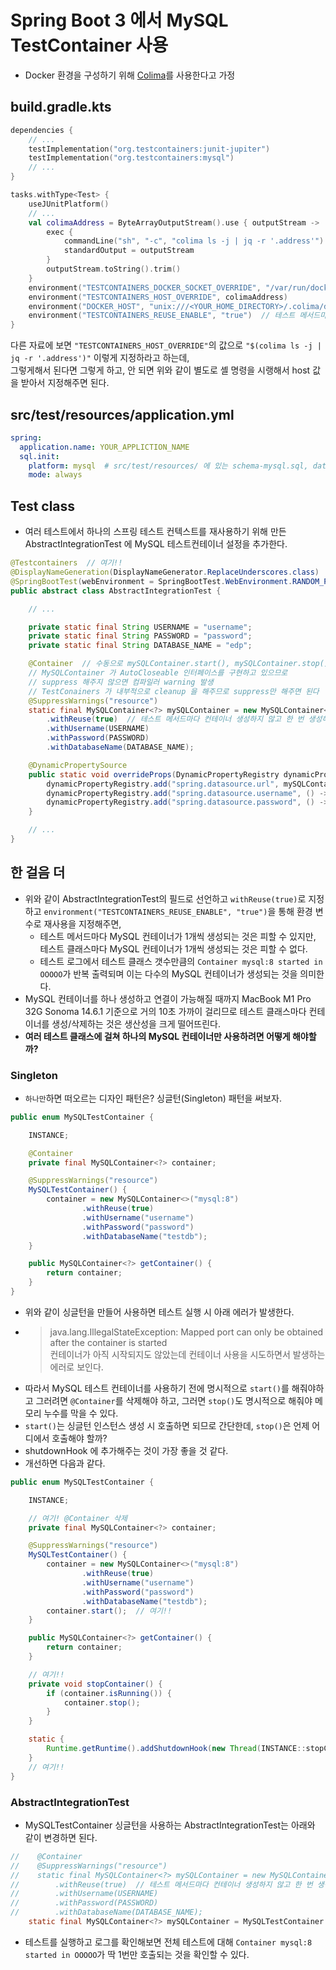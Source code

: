 # Spring Boot 3 에서 MySQL TestContainer 사용

- Docker 환경을 구성하기 위해 [Colima](https://github.com/abiosoft/colima)를 사용한다고 가정

## build.gradle.kts

```kotlin
dependencies {
    // ...
    testImplementation("org.testcontainers:junit-jupiter")
    testImplementation("org.testcontainers:mysql")
    // ...
}

tasks.withType<Test> {
    useJUnitPlatform()
    // ...
    val colimaAddress = ByteArrayOutputStream().use { outputStream ->
        exec {
            commandLine("sh", "-c", "colima ls -j | jq -r '.address'")
            standardOutput = outputStream
        }
        outputStream.toString().trim()
    }
    environment("TESTCONTAINERS_DOCKER_SOCKET_OVERRIDE", "/var/run/docker.sock")
    environment("TESTCONTAINERS_HOST_OVERRIDE", colimaAddress)
    environment("DOCKER_HOST", "unix:///<YOUR_HOME_DIRECTORY>/.colima/default/docker.sock")
    environment("TESTCONTAINERS_REUSE_ENABLE", "true")  // 테스트 메서드마다 컨테이너 생성하지 않고 한 번 생성해서 재사용
}
```

다른 자료에 보면 `"TESTCONTAINERS_HOST_OVERRIDE"`의 값으로 `"$(colima ls -j | jq -r '.address')"` 이렇게 지정하라고 하는데,  
그렇게해서 된다면 그렇게 하고, 안 되면 위와 같이 별도로 셸 명령을 시랭해서 host 값을 받아서 지정해주면 된다.

## src/test/resources/application.yml

```yml
spring:
  application.name: YOUR_APPLICTION_NAME
  sql.init:
    platform: mysql  # src/test/resources/ 에 있는 schema-mysql.sql, data-mysql.sql 파일을 자동으로 읽어서 실행 
    mode: always
```

## Test class

- 여러 테스트에서 하나의 스프링 테스트 컨텍스트를 재사용하기 위해 만든 AbstractIntegrationTest 에 MySQL 테스트컨테이너 설정을 추가한다.

```java
@Testcontainers  // 여기!!
@DisplayNameGeneration(DisplayNameGenerator.ReplaceUnderscores.class)
@SpringBootTest(webEnvironment = SpringBootTest.WebEnvironment.RANDOM_PORT)
public abstract class AbstractIntegrationTest {

    // ...

    private static final String USERNAME = "username";
    private static final String PASSWORD = "password";
    private static final String DATABASE_NAME = "edp";

    @Container  // 수동으로 mySQLContainer.start(), mySQLContainer.stop() 할 필요 업게 해주는 애너테이션
    // MySQLContainer 가 AutoCloseable 인터페이스를 구현하고 있으므로
    // suppress 해주지 않으면 컴파일러 warning 발생
    // TestConainers 가 내부적으로 cleanup 을 해주므로 suppress만 해주면 된다
    @SuppressWarnings("resource")
    static final MySQLContainer<?> mySQLContainer = new MySQLContainer<>("mysql:8")
        .withReuse(true)  // 테스트 메서드마다 컨테이너 생성하지 않고 한 번 생성해서 재사용
        .withUsername(USERNAME)
        .withPassword(PASSWORD)
        .withDatabaseName(DATABASE_NAME);

    @DynamicPropertySource
    public static void overrideProps(DynamicPropertyRegistry dynamicPropertyRegistry) {
        dynamicPropertyRegistry.add("spring.datasource.url", mySQLContainer::getJdbcUrl);
        dynamicPropertyRegistry.add("spring.datasource.username", () -> USERNAME);
        dynamicPropertyRegistry.add("spring.datasource.password", () -> PASSWORD);
    }

    // ...
}
```

## 한 걸음 더

- 위와 같이 AbstractIntegrationTest의 필드로 선언하고 `withReuse(true)`로 지정하고 `environment("TESTCONTAINERS_REUSE_ENABLE", "true")`을 통해 환경 변수로 재사용을 지정해주면,
  - 테스트 메서드마다 MySQL 컨테이너가 1개씩 생성되는 것은 피할 수 있지만, 테스트 클래스마다 MySQL 컨테이너가 1개씩 생성되는 것은 피할 수 없다.
  - 테스트 로그에서 테스트 클래스 갯수만큼의 `Container mysql:8 started in OOOOO`가 반복 출력되며 이는 다수의 MySQL 컨테이너가 생성되는 것을 의미한다.
- MySQL 컨테이너를 하나 생성하고 연결이 가능해질 때까지 MacBook M1 Pro 32G Sonoma 14.6.1 기준으로 거의 10초 가까이 걸리므로 테스트 클래스마다 컨테이너를 생성/삭제하는 것은 생산성을 크게 떨어뜨린다.
- **여러 테스트 클래스에 걸쳐 하나의 MySQL 컨테이너만 사용하려면 어떻게 해야할까?**

### Singleton

- `하나만`하면 떠오르는 디자인 패턴은? 싱글턴(Singleton) 패턴을 써보자.

```java
public enum MySQLTestContainer {

    INSTANCE;

    @Container
    private final MySQLContainer<?> container;

    @SuppressWarnings("resource")
    MySQLTestContainer() {
        container = new MySQLContainer<>("mysql:8")
                .withReuse(true)
                .withUsername("username")
                .withPassword("password")
                .withDatabaseName("testdb");
    }

    public MySQLContainer<?> getContainer() {
        return container;
    }
}
```
- 위와 같이 싱글턴을 만들어 사용하면 테스트 실행 시 아래 에러가 발생한다.
- >java.lang.IllegalStateException: Mapped port can only be obtained after the container is started  
  >컨테이너가 아직 시작되지도 않았는데 컨테이너 사용을 시도하면서 발생하는 에러로 보인다.
- 따라서 MySQL 테스트 컨테이너를 사용하기 전에 명시적으로 `start()`를 해줘야하고 그러려면 `@Container`를 삭제해야 하고, 그러면 `stop()`도 명시적으로 해줘야 메모리 누수를 막을 수 있다.
- `start()`는 싱글턴 인스턴스 생성 시 호출하면 되므로 간단한데, `stop()`은 언제 어디에서 호출해야 할까?
- shutdownHook 에 추가해주는 것이 가장 좋을 것 같다.
- 개선하면 다음과 같다.

```java
public enum MySQLTestContainer {

    INSTANCE;

    // 여기! @Container 삭제
    private final MySQLContainer<?> container;

    @SuppressWarnings("resource")
    MySQLTestContainer() {
        container = new MySQLContainer<>("mysql:8")
                .withReuse(true)
                .withUsername("username")
                .withPassword("password")
                .withDatabaseName("testdb");
        container.start();  // 여기!!
    }

    public MySQLContainer<?> getContainer() {
        return container;
    }

    // 여기!!
    private void stopContainer() {
        if (container.isRunning()) {
            container.stop();
        }
    }

    static {
        Runtime.getRuntime().addShutdownHook(new Thread(INSTANCE::stopContainer));
    }
    // 여기!!
}


```

### AbstractIntegrationTest

- MySQLTestContainer 싱글턴을 사용하는 AbstractIntegrationTest는 아래와 같이 변경하면 된다.

```java
//    @Container
//    @SuppressWarnings("resource")
//    static final MySQLContainer<?> mySQLContainer = new MySQLContainer<>("mysql:8")
//        .withReuse(true)  // 테스트 메서드마다 컨테이너 생성하지 않고 한 번 생성해서 재사용
//        .withUsername(USERNAME)
//        .withPassword(PASSWORD)
//        .withDatabaseName(DATABASE_NAME);
    static final MySQLContainer<?> mySQLContainer = MySQLTestContainer.INSTANCE.getContainer();
```
- 테스트를 실행하고 로그를 확인해보면 전체 테스트에 대해 `Container mysql:8 started in OOOOO`가 딱 1번만 호출되는 것을 확인할 수 있다.
